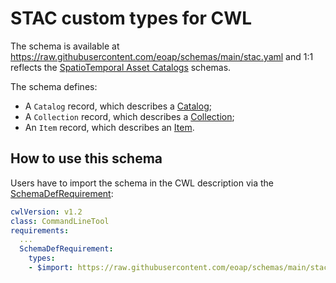 # STAC custom types for CWL

The schema is available at https://raw.githubusercontent.com/eoap/schemas/main/stac.yaml and 1:1 reflects the [SpatioTemporal Asset Catalogs](https://stacspec.org/en) schemas.

The schema defines: 

- A `Catalog` record,  which describes a [Catalog](https://raw.githubusercontent.com/radiantearth/stac-api-spec/refs/tags/v1.0.0/stac-spec/catalog-spec/json-schema/catalog.json);
- A `Collection` record,  which describes a [Collection](https://raw.githubusercontent.com/radiantearth/stac-api-spec/refs/tags/v1.0.0/stac-spec/collection-spec/json-schema/collection.json);
- An `Item` record,  which describes an [Item](https://raw.githubusercontent.com/radiantearth/stac-api-spec/refs/tags/v1.0.0/stac-spec/item-spec/json-schema/item.json).

## How to use this schema

Users have to import the schema in the CWL description via the [SchemaDefRequirement](https://www.commonwl.org/v1.2/CommandLineTool.html#SchemaDefRequirement):

```yaml
cwlVersion: v1.2
class: CommandLineTool
requirements:
  ...
  SchemaDefRequirement:
    types:
    - $import: https://raw.githubusercontent.com/eoap/schemas/main/stac.yaml
```
